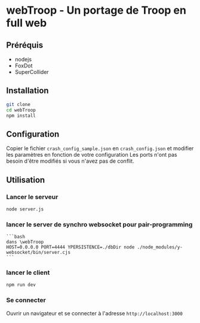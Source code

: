 # webTroop - Un portage de Troop en full web

## Préréquis
- nodejs
- FoxDot
- SuperCollider

## Installation

```bash
git clone
cd webTroop
npm install
```

## Configuration
Copier le fichier `crash_config_sample.json` en `crash_config.json` et modifier les paramètres en fonction de votre configuration
Les ports n'ont pas besoin d'être modifiés si vous n'avez pas de conflit.


## Utilisation

### Lancer le serveur

```bash
node server.js
```

### lancer le server de synchro websocket pour pair-programming
    
    ```bash
    dans \webTroop
    HOST=0.0.0.0 PORT=4444 YPERSISTENCE=./dbDir node ./node_modules/y-websocket/bin/server.cjs
    ```

### lancer le client

```bash
npm run dev
```
### Se connecter

Ouvrir un navigateur et se connecter à l'adresse `http://localhost:3000`
